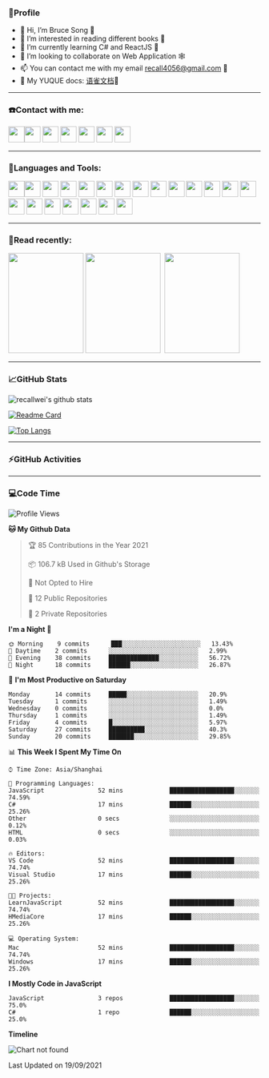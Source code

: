 ### 🦁️Profile

- 👋 Hi, I’m Bruce Song 🦁️ 
- 👀 I’m interested in reading different books 📖
- 🌱 I’m currently learning C# and ReactJS 🚀
- 💞️ I’m looking to collaborate on Web Application 🕸️ 
- 📫 You can contact me with my email recall4056@gmail.com 📮
- 📖 My YUQUE docs: [语雀文档](https://www.yuque.com/books/share/8603c585-6683-41b2-8645-a4edd05e7925?#%20%E3%80%8AC#/.NET%E5%BC%80%E5%8F%91%E3%80%8B "语雀文档")🌲

---

### ☎️Contact with me:

<img height="32" width="32" src="https://simpleicons.org/icons/wechat.svg"/><img height="32" width="32" src="https://simpleicons.org/icons/tencentqq.svg"/>
<img height="32" width="32" src="https://simpleicons.org/icons/twitter.svg"/>
<img height="32" width="32" src="https://simpleicons.org/icons/youtube.svg"/>
<img height="32" width="32" src="https://simpleicons.org/icons/google.svg"/>
<img height="32" width="32" src="https://simpleicons.org/icons/microsoftoutlook.svg"/>
<img height="32" width="32" src="https://simpleicons.org/icons/microsoftteams.svg"/>

---

### 🚀Languages and Tools:

<img height="32" width="32" src="https://simpleicons.org/icons/microsoft.svg"/><img height="32" width="32" src="https://simpleicons.org/icons/microsoftazure.svg"/>
<img height="32" width="32" src="https://simpleicons.org/icons/azuredevops.svg"/>
<img height="32" width="32" src="https://simpleicons.org/icons/visualstudio.svg"/>
<img height="32" width="32" src="https://simpleicons.org/icons/visualstudiocode.svg"/>
<img height="32" width="32" src="https://simpleicons.org/icons/dotnet.svg"/>
<img height="32" width="32" src="https://simpleicons.org/icons/csharp.svg"/>
<img height="32" width="32" src="https://simpleicons.org/icons/microsoftsqlserver.svg"/>
<img height="32" width="32" src="https://simpleicons.org/icons/javascript.svg"/>
<img height="32" width="32" src="https://simpleicons.org/icons/html5.svg"/>
<img height="32" width="32" src="https://simpleicons.org/icons/css3.svg"/>
<img height="32" width="32" src="https://simpleicons.org/icons/nodedotjs.svg"/>
<img height="32" width="32" src="https://simpleicons.org/icons/npm.svg"/>
<img height="32" width="32" src="https://simpleicons.org/icons/webpack.svg"/>
<img height="32" width="32" src="https://simpleicons.org/icons/swagger.svg"/>
<img height="32" width="32" src="https://simpleicons.org/icons/react.svg"/>
<img height="32" width="32" src="https://simpleicons.org/icons/bootstrap.svg"/>
<img height="32" width="32" src="https://simpleicons.org/icons/jest.svg">
<img height="32" width="32" src="https://simpleicons.org/icons/github.svg"/>
<img height="32" width="32" src="https://simpleicons.org/icons/git.svg"/>
<img height="32" width="32" src="https://simpleicons.org/icons/markdown.svg"/>

---

### 📖Read recently:

<img height="200" width="150" src="https://img9.doubanio.com/view/subject/s/public/s27283822.jpg"/>&nbsp;<img height="200" width="150" src="https://img9.doubanio.com/view/subject/l/public/s33524212.jpg"/>&nbsp;
<img height="200" width="150" src="https://img9.doubanio.com/view/subject/m/public/s33460221.jpg"/>

---

### 📈GitHub Stats

![recallwei's github stats](https://github-readme-stats.vercel.app/api?username=recallwei&show_icons=true&theme=dracula&count_private=true&include_all_commits)
<!---
repository 卡片
--->
[![Readme Card](https://github-readme-stats.vercel.app/api/pin/?username=recallwei&repo=recallwei&theme=dracula)](https://github.com/recallwei/daily)
<!---
repository 常用语言 layout=compact（紧凑布局）
--->
[![Top Langs](https://github-readme-stats.vercel.app/api/top-langs/?username=recallwei&layout=compact&theme=dracula)](https://github.com/recallwei/daily)

---
  
### ⚡️GitHub Activities

<!--START_SECTION:activity-->










<!--END_SECTION:activity-->

---

### 💻Code Time

<!--START_SECTION:waka-->
![Profile Views](http://img.shields.io/badge/Profile%20Views-29-blue)

**🐱 My Github Data** 

> 🏆 85 Contributions in the Year 2021
 > 
> 📦 106.7 kB Used in Github's Storage 
 > 
> 🚫 Not Opted to Hire
 > 
> 📜 12 Public Repositories 
 > 
> 🔑 2 Private Repositories  
 > 
**I'm a Night 🦉** 

```text
🌞 Morning    9 commits      ███░░░░░░░░░░░░░░░░░░░░░░   13.43% 
🌆 Daytime    2 commits      ░░░░░░░░░░░░░░░░░░░░░░░░░   2.99% 
🌃 Evening    38 commits     ██████████████░░░░░░░░░░░   56.72% 
🌙 Night      18 commits     ██████░░░░░░░░░░░░░░░░░░░   26.87%

```
📅 **I'm Most Productive on Saturday** 

```text
Monday       14 commits     █████░░░░░░░░░░░░░░░░░░░░   20.9% 
Tuesday      1 commits      ░░░░░░░░░░░░░░░░░░░░░░░░░   1.49% 
Wednesday    0 commits      ░░░░░░░░░░░░░░░░░░░░░░░░░   0.0% 
Thursday     1 commits      ░░░░░░░░░░░░░░░░░░░░░░░░░   1.49% 
Friday       4 commits      █░░░░░░░░░░░░░░░░░░░░░░░░   5.97% 
Saturday     27 commits     ██████████░░░░░░░░░░░░░░░   40.3% 
Sunday       20 commits     ███████░░░░░░░░░░░░░░░░░░   29.85%

```


📊 **This Week I Spent My Time On** 

```text
⌚︎ Time Zone: Asia/Shanghai

💬 Programming Languages: 
JavaScript               52 mins             ██████████████████░░░░░░░   74.59% 
C#                       17 mins             ██████░░░░░░░░░░░░░░░░░░░   25.26% 
Other                    0 secs              ░░░░░░░░░░░░░░░░░░░░░░░░░   0.12% 
HTML                     0 secs              ░░░░░░░░░░░░░░░░░░░░░░░░░   0.03%

🔥 Editors: 
VS Code                  52 mins             ██████████████████░░░░░░░   74.74% 
Visual Studio            17 mins             ██████░░░░░░░░░░░░░░░░░░░   25.26%

🐱‍💻 Projects: 
LearnJavaScript          52 mins             ██████████████████░░░░░░░   74.74% 
HMediaCore               17 mins             ██████░░░░░░░░░░░░░░░░░░░   25.26%

💻 Operating System: 
Mac                      52 mins             ██████████████████░░░░░░░   74.74% 
Windows                  17 mins             ██████░░░░░░░░░░░░░░░░░░░   25.26%

```

**I Mostly Code in JavaScript** 

```text
JavaScript               3 repos             ██████████████████░░░░░░░   75.0% 
C#                       1 repo              ██████░░░░░░░░░░░░░░░░░░░   25.0%

```


**Timeline**

![Chart not found](https://raw.githubusercontent.com/recallwei/recallwei/main/charts/bar_graph.png) 


 Last Updated on 19/09/2021
<!--END_SECTION:waka-->
<!---
recallwei/recallwei is a ✨ special ✨ repository because its `README.md` (this file) appears on your GitHub profile.
You can click the Preview link to take a look at your changes.
--->
